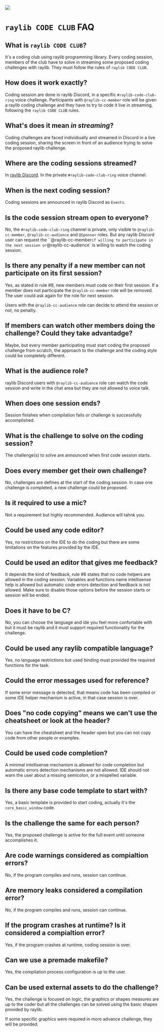 
<img align="center" src="https://github.com/raysan5/raylib-code-club/blob/main/raylib_code_club_rules.png">

# `raylib CODE CLUB` FAQ

## What is `raylib CODE CLUB`?

It's a coding club using raylib programming library. Every coding session, members of the club have to solve in streaming some proposed coding challenges with raylib. They must follow the rules of `raylib CODE CLUB`.

## How does it work exactly?

Coding session are done in raylib Discord, in a specific `#raylib-code-club-ring` voice challenge. Participants with `@raylib-cc-member` role will be given a raylib coding challenge and they have to try to code it live in streaming, following the `raylib CODE CLUB` rules.

## What's does it mean *in streaming*?

Coding challenges are faced individiually and streamed in Discord in a live coding session, sharing the screen in front of an audience trying to solve the proposed raylib challenge.

## Where are the coding sessions streamed?

In [raylib Discord](https://discord.gg/raylib). In the private `#raylib-code-club-ring` voice channel.

## When is the next coding session?

Coding sessions are announced in raylib Discord as `Events`.

## Is the code session stream open to everyone?

No, the `#raylib-code-club-ring` channel is private, only visible to `@raylib-cc-member`, `@raylib-cc-audience` and `@Sponsor` roles. But any raylib Discord user can request the ``@raylib-cc-member` if willing to participate in the next session or `@raylib-cc-audience` is willing to watch the coding session.

## Is there any penalty if a new member can not participate on its first session?

Yes, as stated in rule #8, new members must code on their first session. If a member does not participate the `@raylib-cc-member` role will be removed. The user could ask again for the role for next session.

Users with the `@raylib-cc-audience` role can decide to attend the session or not, no penalty.

## If members can watch other members doing the challenge? Could they take advantadge?

Maybe, but every member participating must start coding the proposed challenge from scratch, the approach to the challenge and the coding style could be completely different.

## What is the audience role?

raylib Discord users with `@raylib-cc-audience` role can watch the code session and write in the chat area but they are not allowed to voice talk.

## When does one session ends?

Session finishes when compilation fails or challenge is successfully accomplished.

## What is the challenge to solve on the coding session?

The challenge(s) to solve are announced when first code session starts.

## Does every member get their own challenge?

No, challenges are defines at the start of the coding session. In case one challenge is completed, a new challenge could be proposed.

## Is it required to use a mic?

Not a requirement but highly recommended. Audience will tahnk you.

## Could be used any code editor?

Yes, no restrictions on the IDE to do the coding but there are some limitations on the features provided by the IDE.

## Could be used an editor that gives me feedback?

It depends the kind of feedback, rule #6 states that no code helpers are allowed in the coding session. Variables and functions name intellisense help is allowed but automatic code errors detection and feedback is not allowed. Make sure to disable those options before the session starts or session will be ended.

## Does it have to be C?

No, you can choose the language and ide you feel more confortable with but it must be raylib and it must support required functionality for the challenge.

## Could be used any raylib compatible language?

Yes, no language restrictions but used binding must provided the required functions for the task.

## Could the error messages used for reference?

If some error message is detected, that means code has been compiled or some IDE helper mechanism is active, in that case session is over.

## Does "no code copying" means we can't use the cheatsheet or look at the header?

You can have the cheatsheet and the header open but you can not copy code from other people or examples.

## Could be used code completion?

A minimal intellisense mechanism is allowed for code completion but automatic errors detection mechanisms are not allowed. IDE should not warn the user about a missing semicolon, or a mispelled variable.

## Is there any base code template to start with?

Yes, a basic template is provided to start coding, actually it's the `core_basic_window` code.

## Is the challenge the same for each person?

Yes, the proposed challenge is active for the full event until someone accomplishes it.

## Are code warnings considered as compialtion errors?

No, if the program compiles and runs, session can continue.

## Are memory leaks considered a compilation error?

No, if the program compiles and runs, session can continue.

## If the program crashes at runtime? Is it considered a compialtion error?

Yes, if the program crashes at runtime, coding session is over.

## Can we use a premade makefile?

Yes, the compilation process configuration is up to the user.

## Can be used external assets to do the challenge?

Yes, the challenge is focused on logic, the graphics or shapes measures are up to the coder but all the challenges can be solved using the basic shapes provided by raylib.

If some specific graphics were required in more advance challenge, they will be provided.




